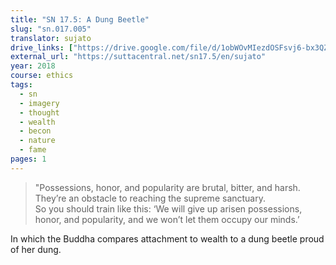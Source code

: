 ```yaml
---
title: "SN 17.5: A Dung Beetle"
slug: "sn.017.005"
translator: sujato
drive_links: ["https://drive.google.com/file/d/1obWOvMIezdOSFsvj6-bx3QZyOoJXxAMw/view?usp=drivesdk"]
external_url: "https://suttacentral.net/sn17.5/en/sujato"
year: 2018
course: ethics
tags:
  - sn
  - imagery
  - thought
  - wealth
  - becon
  - nature
  - fame
pages: 1
---
```


> "Possessions, honor, and popularity are brutal, bitter, and harsh. They’re an obstacle to reaching the supreme sanctuary.  
So you should train like this: ‘We will give up arisen possessions, honor, and popularity, and we won’t let them occupy our minds.’

In which the Buddha compares attachment to wealth to a dung beetle proud of her dung.
